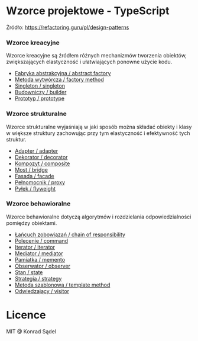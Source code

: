 # Wzorce projektowe - TypeScript
Żródło: https://refactoring.guru/pl/design-patterns

### Wzorce kreacyjne

Wzorce kreacyjne są źródłem różnych mechanizmów tworzenia obiektów, zwiększających elastyczność i ułatwiających ponowne użycie kodu.

- [Fabryka abstrakcyjna / abstract factory](FabrykaAbstrakcyjna)
- [Metoda wytwórcza / factory method](MetodaWytworcza)
- [Singleton / singleton](Singleton)
- [Budowniczy / builder](Budowniczy)
- [Prototyp / prototype](Prototyp)

### Wzorce strukturalne

Wzorce strukturalne wyjaśniają w jaki sposób można składać obiekty i klasy w większe struktury zachowując przy tym elastyczność i efektywność tych struktur.

- [Adapter / adapter](Adapter)
- [Dekorator / decorator](Dekorator)
- [Kompozyt / composite](Kompozyt)
- [Most / bridge](Most)
- [Fasada / facade](Fasada)
- [Pełnomocnik / proxy](Proxy)
- [Pyłek / flyweight](Pylek)

### Wzorce behawioralne

Wzorce behawioralne dotyczą algorytmów i rozdzielania odpowiedzialności pomiędzy obiektami.

- [Łańcuch zobowiązań / chain of responsibility](LancuchZobowiazan)
- [Polecenie / command](Polecenie)
- [Iterator / iterator](Iterator)
- [Mediator / mediator](Mediator)
- [Pamiatka / memento](Pamiatka)
- [Obserwator / observer](Obserwator)
- [Stan / state](Stan)
- [Strategia / strategy](Strategia)
- [Metoda szablonowa / template method](MetodaSzablonowa)
- [Odwiedzający / visitor](Odwiedzajacy)


# Licence

MIT @ Konrad Sądel
